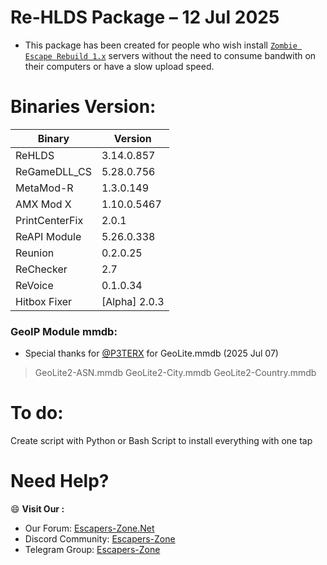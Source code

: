 # Re-HLDS Package – 12 Jul 2025
- This package has been created for people who wish install [`Zombie Escape Rebuild 1.x`](https://github.com/z0h1r-LK/Zombie_Escape/) servers without the need to consume bandwith on their computers or have a slow upload speed.

# Binaries Version:
| Binary | Version |
| - | - |
| ReHLDS | 3.14.0.857 |
| ReGameDLL_CS | 5.28.0.756 |
| MetaMod-R | 1.3.0.149 |
| AMX Mod X | 1.10.0.5467 |
| PrintCenterFix | 2.0.1 |
| ReAPI Module | 5.26.0.338 |
| Reunion | 0.2.0.25 |
| ReChecker | 2.7 |
| ReVoice | 0.1.0.34 |
| Hitbox Fixer | [Alpha] 2.0.3 |

### GeoIP Module mmdb:
- Special thanks for [@P3TERX](https://github.com/P3TERX) for GeoLite.mmdb (2025 Jul 07)
> GeoLite2-ASN.mmdb 
> GeoLite2-City.mmdb
> GeoLite2-Country.mmdb

# To do:
Create script with Python or Bash Script to install everything with one tap

# Need Help?
:smile: **Visit Our :**
* Our Forum: [Escapers-Zone.Net](https://escapers-zone.net)
* Discord Community: [Escapers-Zone](https://discord.gg/fDRPN3EpqZ "https://discord.gg/fDRPN3EpqZ")
* Telegram Group: [Escapers-Zone](https://t.me/escapers_zone)